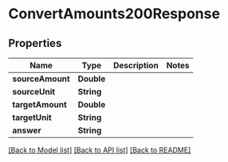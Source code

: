 # ConvertAmounts200Response

## Properties
Name | Type | Description | Notes
------------ | ------------- | ------------- | -------------
**sourceAmount** | **Double** |  | 
**sourceUnit** | **String** |  | 
**targetAmount** | **Double** |  | 
**targetUnit** | **String** |  | 
**answer** | **String** |  | 

[[Back to Model list]](../README.md#documentation-for-models) [[Back to API list]](../README.md#documentation-for-api-endpoints) [[Back to README]](../README.md)


